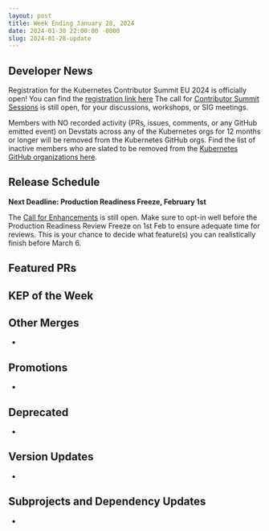 ```yaml
---
layout: post
title: Week Ending January 28, 2024
date: 2024-01-30 22:00:00 -0000
slug: 2024-01-28-update
---
```


## Developer News

Registration for the Kubernetes Contributor Summit EU 2024 is officially open! You can find the [registration link here](https://www.kubernetes.dev/events/2024/kcseu/registration/)
The call for [Contributor Summit Sessions](https://docs.google.com/forms/d/e/1FAIpQLSfndK6hEDUQlC75_fol0NotaK_FrSC1D1EB-GTP3AsLpRecjw/viewform) is still open, for your discussions, workshops, or SIG meetings.

Members with NO recorded activity (PRs, issues, comments, or any GitHub emitted event) on Devstats across any of the Kubernetes orgs for 12 months or longer will be removed from the Kubernetes GitHub orgs. Find the list of inactive members who are slated to be removed from the [Kubernetes GitHub organizations here](https://github.com/kubernetes/org/issues/4726).

## Release Schedule

**Next Deadline: Production Readiness Freeze, February 1st**

The [Call for Enhancements](https://groups.google.com/a/kubernetes.io/g/dev/c/F1IaVzOhlOE) is still open. Make sure to opt-in well before the Production Readiness Review Freeze on 1st Feb to ensure adequate time for reviews. This is your chance to decide what feature(s) you can realistically finish before March 6.

## Featured PRs


## KEP of the Week


## Other Merges

*

## Promotions

*

## Deprecated

*

## Version Updates

*

## Subprojects and Dependency Updates

*
